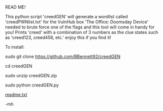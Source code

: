 READ ME!






This python script 'creedGEN' will generate a wordlist called
'creedPWNlist.txt'
for the VulnHub box 'The Office: Doomsday Device' needed
to brute force one of the flags and this tool will
come in handy for you! Prints 'creed' with a combination
of 3 numbers as the clue states such as 'creed123, creed456, etc.'
enjoy this if you find it!

To install:

sudo git clone https://github.com/BBennett92/creedGEN

cd creedGEN 

sudo unzip creedGEN.zip

sudo python creedGEN.py




[readme.txt](https://github.com/BBennett92/creedGEN/files/10299291/readme.txt)




-mh
